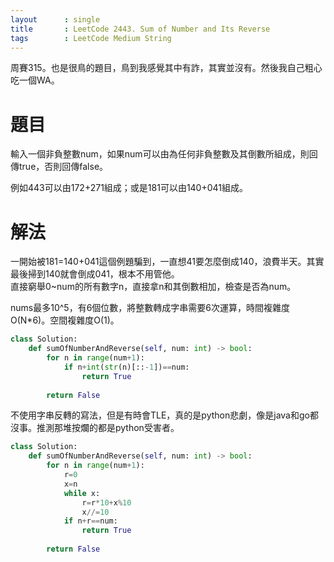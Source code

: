 ```yaml
--- 
layout      : single
title       : LeetCode 2443. Sum of Number and Its Reverse
tags        : LeetCode Medium String
---
```

周賽315。也是很鳥的題目，鳥到我感覺其中有詐，其實並沒有。然後我自己粗心吃一個WA。  

# 題目
輸入一個非負整數num，如果num可以由為任何非負整數及其倒數所組成，則回傳true，否則回傳false。  

例如443可以由172+271組成；或是181可以由140+041組成。  

# 解法
一開始被181=140+041這個例題騙到，一直想41要怎麼倒成140，浪費半天。其實最後掃到140就會倒成041，根本不用管他。  
直接窮舉0\~num的所有數字n，直接拿n和其倒數相加，檢查是否為num。  

nums最多10^5，有6個位數，將整數轉成字串需要6次運算，時間複雜度O(N\*6)。空間複雜度O(1)。  

```python
class Solution:
    def sumOfNumberAndReverse(self, num: int) -> bool:
        for n in range(num+1):
            if n+int(str(n)[::-1])==num:
                return True
        
        return False
```

不使用字串反轉的寫法，但是有時會TLE，真的是python悲劇，像是java和go都沒事。推測那堆按爛的都是python受害者。  

```python
class Solution:
    def sumOfNumberAndReverse(self, num: int) -> bool:
        for n in range(num+1):
            r=0
            x=n
            while x:
                r=r*10+x%10
                x//=10
            if n+r==num:
                return True
        
        return False
```